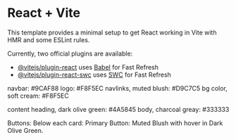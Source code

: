 # React + Vite

This template provides a minimal setup to get React working in Vite with HMR and some ESLint rules.

Currently, two official plugins are available:

- [@vitejs/plugin-react](https://github.com/vitejs/vite-plugin-react/blob/main/packages/plugin-react/README.md) uses [Babel](https://babeljs.io/) for Fast Refresh
- [@vitejs/plugin-react-swc](https://github.com/vitejs/vite-plugin-react-swc) uses [SWC](https://swc.rs/) for Fast Refresh


navbar: #9CAF88
logo: #F8F5EC
navlinks, muted blush: #D9C7C5
bg color, soft cream: #F8F5EC

content heading, dark olive green: #4A5845
body, charcoal greay: #333333

Buttons: Below each card:
Primary Button: Muted Blush with hover in Dark Olive Green.

